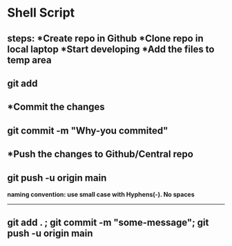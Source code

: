 # Shell Script

**steps:**
*Create repo in Github
*Clone repo in local laptop
*Start developing
*Add the files to temp area
---
git add <file-name>
------
*Commit the changes
----
git commit -m "Why-you commited"
----
*Push the changes to Github/Central repo
----
git push -u origin main
----

**naming convention: use small case with Hyphens(-). No spaces**

----
git add . ; git commit -m "some-message"; git push -u origin main
----